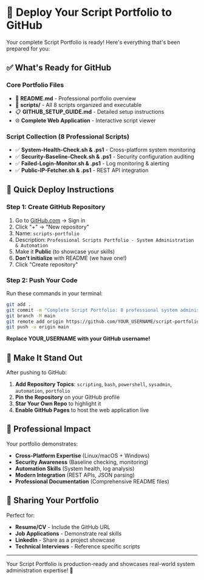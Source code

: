 # 🚀 Deploy Your Script Portfolio to GitHub

Your complete Script Portfolio is ready! Here's everything that's been prepared for you:

## ✅ What's Ready for GitHub

### Core Portfolio Files
- 📄 **README.md** - Professional portfolio overview
- 📁 **scripts/** - All 8 scripts organized and executable
- 📋 **GITHUB_SETUP_GUIDE.md** - Detailed setup instructions
- 🌐 **Complete Web Application** - Interactive script viewer

### Script Collection (8 Professional Scripts)
- ✅ **System-Health-Check.sh & .ps1** - Cross-platform system monitoring
- ✅ **Security-Baseline-Check.sh & .ps1** - Security configuration auditing
- ✅ **Failed-Login-Monitor.sh & .ps1** - Log monitoring & alerting
- ✅ **Public-IP-Fetcher.sh & .ps1** - REST API integration

## 🎯 Quick Deploy Instructions

### Step 1: Create GitHub Repository
1. Go to [GitHub.com](https://github.com) → Sign in
2. Click "+" → "New repository"
3. Name: `scripts-portfolio`
4. Description: `Professional Scripts Portfolio - System Administration & Automation`
5. Make it **Public** (to showcase your skills)
6. **Don't initialize** with README (we have one!)
7. Click "Create repository"

### Step 2: Push Your Code
Run these commands in your terminal:

```bash
git add .
git commit -m "Complete Script Portfolio: 8 professional system administration scripts with web application"
git branch -M main
git remote add origin https://github.com/YOUR_USERNAME/script-portfolio.git
git push -u origin main
```

**Replace YOUR_USERNAME with your GitHub username!**

## 🎨 Make It Stand Out

After pushing to GitHub:
1. **Add Repository Topics**: `scripting`, `bash`, `powershell`, `sysadmin`, `automation`, `portfolio`
2. **Pin the Repository** on your GitHub profile
3. **Star Your Own Repo** to highlight it
4. **Enable GitHub Pages** to host the web application live

## 💼 Professional Impact

Your portfolio demonstrates:
- **Cross-Platform Expertise** (Linux/macOS + Windows)
- **Security Awareness** (Baseline checking, monitoring)
- **Automation Skills** (System health, log analysis)
- **Modern Integration** (REST APIs, JSON parsing)
- **Professional Documentation** (Comprehensive README files)

## 🔗 Sharing Your Portfolio

Perfect for:
- **Resume/CV** - Include the GitHub URL
- **Job Applications** - Demonstrate real skills
- **LinkedIn** - Share as a project showcase
- **Technical Interviews** - Reference specific scripts

---

Your Script Portfolio is production-ready and showcases real-world system administration expertise! 🌟